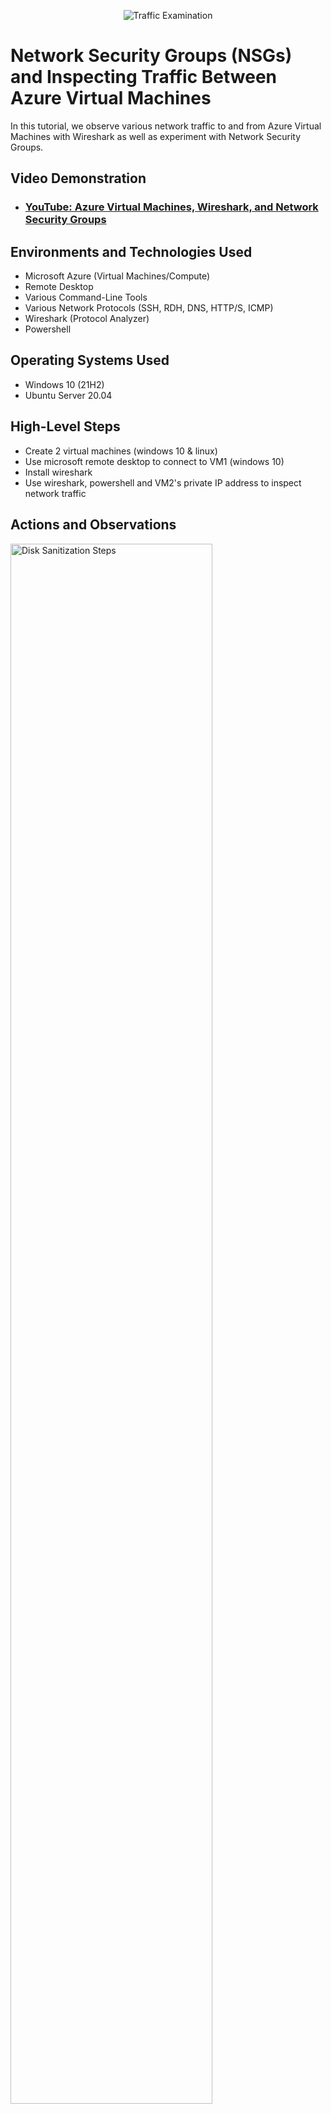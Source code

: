 <p align="center">
<img src="https://i.imgur.com/Ua7udoS.png" alt="Traffic Examination"/>
</p>

<h1>Network Security Groups (NSGs) and Inspecting Traffic Between Azure Virtual Machines</h1>
In this tutorial, we observe various network traffic to and from Azure Virtual Machines with Wireshark as well as experiment with Network Security Groups. <br />


<h2>Video Demonstration</h2>

- ### [YouTube: Azure Virtual Machines, Wireshark, and Network Security Groups](https://www.youtube.com)

<h2>Environments and Technologies Used</h2>

- Microsoft Azure (Virtual Machines/Compute)
- Remote Desktop
- Various Command-Line Tools
- Various Network Protocols (SSH, RDH, DNS, HTTP/S, ICMP)
- Wireshark (Protocol Analyzer)
- Powershell

<h2>Operating Systems Used </h2>

- Windows 10 (21H2)
- Ubuntu Server 20.04

<h2>High-Level Steps</h2>

- Create 2 virtual machines (windows 10 & linux)
- Use microsoft remote desktop to connect to VM1 (windows 10)
- Install wireshark
- Use wireshark, powershell and VM2's private IP address to inspect network traffic

<h2>Actions and Observations</h2>

<p>
<img src="https://i.imgur.com/bOFzGU1.png" height="80%" width="80%" alt="Disk Sanitization Steps"/>
</p>
<p>
After downloading wireshark, it launched successfully. Live traffic was reciprocated. 
</p>
<br />

<p>
<img src="https://i.imgur.com/wmsB7Mj.png" height="80%" width="80%" alt="Disk Sanitization Steps"/>
</p>
<p>
I was able to block ICMP's traffic on VM2's firewall by creating a inbound security role in VM's network security group and denying the traffic. The ping timed out and VM2 was unable to receive it and send a reply. I then went back and allowed ICMP traffic again.  
</p>
<br />

<p>
<img src="https://i.imgur.com/Oosw72n.png" height="80%" width="80%" alt="Disk Sanitization Steps"/>
</p>
<p>
To find out some of the IP addresses that disney.com uses, I asked the DNS server using nslookup. 
</p>
<br />

<p>
<img src="https://i.imgur.com/zulH3PT.png" height="80%" width="80%" alt="Disk Sanitization Steps"/>
</p>
<p>Lastly, I observed RDP traffic using tcp.port == 3389. Although you're unable to see the movement, the traffic was busy because there's was a live RDP session on my computer to VM1. Any movement or action that I made allowed the traffic to keep going. 
</p>
<br /

